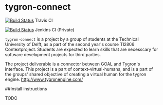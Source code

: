 # tygron-connect 

[![Build Status](https://travis-ci.org/tygron-virtual-humans/tygron-connect.svg)](https://travis-ci.org/tygron-virtual-humans/tygron-connect) Travis CI

[![Build Status](http://jenkins.buildwise.eu/job/tygron-connect/badge/icon)](http://jenkins.buildwise.eu/job/tygron-connect) Jenkins CI (Private)

`tygron-connect` is a project by a group of students at the Technical University of Delft, as a part of the second year's course TI2806 Contextproject. Students are expected to learn skills that are necesscary for software development projects for third parties. 

The project deliverable is a connector between GOAL and Tygron's interface. This project is a part of context-virtual-humans, and is a part of the groups' shared objective of creating a virtual human for the tygron engine. http://www.tygronengine.com/

##Install instructions

TODO
